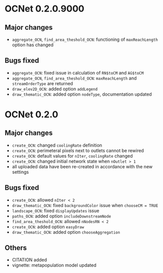 # OCNet 0.2.0.9000

## Major changes

* `aggregate_OCN`, `find_area_theshold_OCN`: functioning of `maxReachLength` option has changed 

## Bugs fixed

* `aggregate_OCN`: fixed issue in calculation of `RN$toCM` and `AG$toCM`
* `aggregate_OCN`, `find_area_theshold_OCN`: `maxReachLength` and `streamOrderType` are returned 
* `draw_elev2D_OCN`: added option `addLegend`
* `draw_thematic_OCN`: added option `nodeType`, documentation updated

# OCNet 0.2.0

## Major changes

* `create_OCN`: changed `coolingRate` definition 
* `create_OCN`: perimeteral pixels next to outlets cannot be rewired
* `create_OCN`: default values for `nIter`, `coolingRate` changed
* `create_OCN`: changed initial network state when `nOutlet > 1`
* all uploaded data have been re-created in accordance with the new settings

## Bugs fixed

* `create_OCN`: allowed `nIter < 2`
* `draw_thematic_OCN`: fixed `backgroundColor` issue when `chooseCM = TRUE`
* `landscape_OCN`: fixed `displayUpdates` issue
* `paths_OCN`: added option `includeDownstreamNode` 
* `find_area_theshold_OCN`: allowed `nNodesRN < 2`
* `create_OCN`: added option `easyDraw`
* `draw_thematic_OCN`: added option `chooseAggregation`

## Others

* CITATION added
* vignette: metapopulation model updated
